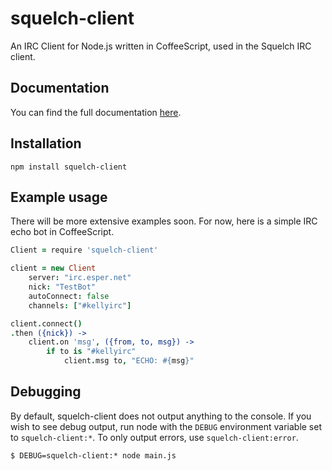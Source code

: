 # squelch-client


An IRC Client for Node.js written in CoffeeScript, used in the Squelch IRC client.

## Documentation

You can find the full documentation [here](https://github.com/squelch-irc/squelch-client/wiki/Client).

## Installation

`npm install squelch-client`

## Example usage

There will be more extensive examples soon. For now, here is a simple IRC echo bot in CoffeeScript.

```coffeescript
Client = require 'squelch-client'

client = new Client
	server: "irc.esper.net"
	nick: "TestBot"
	autoConnect: false
	channels: ["#kellyirc"]

client.connect()
.then ({nick}) ->
	client.on 'msg', ({from, to, msg}) ->
		if to is "#kellyirc"
			client.msg to, "ECHO: #{msg}"
```

## Debugging

By default, squelch-client does not output anything to the console. If you wish to see debug output, run node with the `DEBUG` environment variable set to `squelch-client:*`. To only output errors, use `squelch-client:error`.

`$ DEBUG=squelch-client:* node main.js`